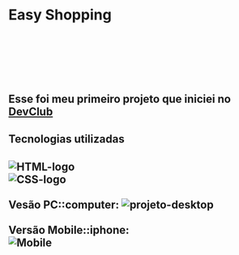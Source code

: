 <h1>Easy Shopping<h1/>
<br>
<br>
<h2>Esse foi meu primeiro projeto que iniciei no <a href="http://rodolfomori.com.br//devclud">DevClub</a><h2>
<h2>Tecnologias utilizadas<h2>
<img src="https://img.shields.io/badge/HTML-239120?style=for-the-badge&logo=html5&logoColor=white" alt="HTML-logo"><br>
<img src="https://img.shields.io/badge/CSS-239120?&style=for-the-badge&logo=css3&logoColor=white" alt="CSS-logo">
<br>
<br>
Vesão PC::computer:
<img src="https://github.com/JaidenesBrito/Projeto-2/blob/master/Assets/Desktop.png?raw=true" alt="projeto-desktop">
<br>
<br>
Versão Mobile::iphone:
<br>
<img src="https://github.com/JaidenesBrito/Projeto-2/blob/master/Assets/Mobile.png?raw=true" alt="Mobile">
